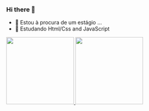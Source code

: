 ### Hi there 👋

- 🔭 Estou à procura de um estágio ...
- 🌱 Estudando Html/Css and JavaScript


<div>
  <a href="https://github.com/fatalite38">
  <img height="180em" src="https://github-readme-stats.vercel.app/api?username=rafaballerini2&show_icons=true&theme=dark&include_all_commits=true&count_private=true"/>
  <img height="180em" src="https://github-readme-stats.vercel.app/api/top-langs/?username=rafaballerini2&layout=compact&langs_count=16&theme=dark"/>
</div>
  
